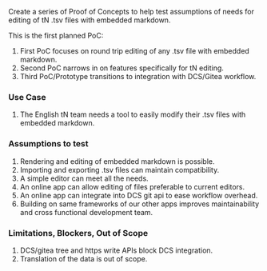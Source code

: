 Create a series of Proof of Concepts to help test assumptions of needs for editing of tN .tsv files with embedded markdown.

This is the first planned PoC:

1. First PoC focuses on round trip editing of any .tsv file with embedded markdown.
1. Second PoC narrows in on features specifically for tN editing.
1. Third PoC/Prototype transitions to integration with DCS/Gitea workflow. 

### Use Case
1. The English tN team needs a tool to easily modify their .tsv files with embedded markdown.

### Assumptions to test
1. Rendering and editing of embedded markdown is possible.
1. Importing and exporting .tsv files can maintain compatibility.
1. A simple editor can meet all the needs.
1. An online app can allow editing of files preferable to current editors.
1. An online app can integrate into DCS git api to ease workflow overhead.
1. Building on same frameworks of our other apps improves maintainability and cross functional development team.

### Limitations, Blockers, Out of Scope
1. DCS/gitea tree and https write APIs block DCS integration.
1. Translation of the data is out of scope.
